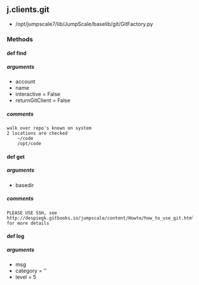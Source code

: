 ## j.clients.git

- /opt/jumpscale7/lib/JumpScale/baselib/git/GitFactory.py

### Methods

#### def find 
##### arguments

- account
- name
- interactive = False
- returnGitClient = False

##### comments

```
walk over repo's known on system
2 locations are checked
    ~/code
    /opt/code

```

#### def get 
##### arguments

- basedir

##### comments

```
PLEASE USE SSH, see http://despiegk.gitbooks.io/jumpscale/content/Howto/how_to_use_git.html for more details

```

#### def log 
##### arguments

- msg
- category = ''
- level = 5
